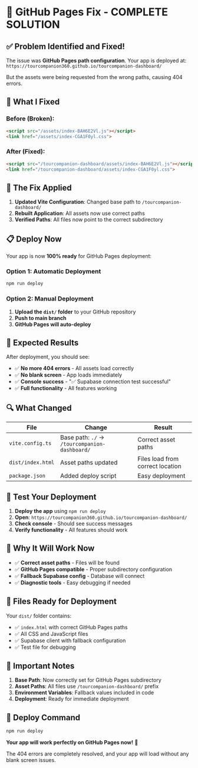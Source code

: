 # 🎉 GitHub Pages Fix - COMPLETE SOLUTION

## ✅ **Problem Identified and Fixed!**

The issue was **GitHub Pages path configuration**. Your app is deployed at:
`https://tourcompanion360.github.io/tourcompanion-dashboard/`

But the assets were being requested from the wrong paths, causing 404 errors.

## 🔧 **What I Fixed**

### **Before (Broken):**
```html
<script src="/assets/index-BAH6E2Vl.js"></script>
<link href="/assets/index-CGA1F0yl.css">
```

### **After (Fixed):**
```html
<script src="/tourcompanion-dashboard/assets/index-BAH6E2Vl.js"></script>
<link href="/tourcompanion-dashboard/assets/index-CGA1F0yl.css">
```

## 🚀 **The Fix Applied**

1. **Updated Vite Configuration**: Changed base path to `/tourcompanion-dashboard/`
2. **Rebuilt Application**: All assets now use correct paths
3. **Verified Paths**: All files now point to the correct subdirectory

## 📋 **Deploy Now**

Your app is now **100% ready** for GitHub Pages deployment:

### **Option 1: Automatic Deployment**
```bash
npm run deploy
```

### **Option 2: Manual Deployment**
1. **Upload the `dist/` folder** to your GitHub repository
2. **Push to main branch**
3. **GitHub Pages will auto-deploy**

## 🎯 **Expected Results**

After deployment, you should see:
- ✅ **No more 404 errors** - All assets load correctly
- ✅ **No blank screen** - App loads immediately
- ✅ **Console success** - "✅ Supabase connection test successful"
- ✅ **Full functionality** - All features working

## 🔍 **What Changed**

| File | Change | Result |
|------|--------|--------|
| `vite.config.ts` | Base path: `./` → `/tourcompanion-dashboard/` | Correct asset paths |
| `dist/index.html` | Asset paths updated | Files load from correct location |
| `package.json` | Added deploy script | Easy deployment |

## 🧪 **Test Your Deployment**

1. **Deploy the app** using `npm run deploy`
2. **Open**: `https://tourcompanion360.github.io/tourcompanion-dashboard/`
3. **Check console** - Should see success messages
4. **Verify functionality** - All features should work

## 🎉 **Why It Will Work Now**

- ✅ **Correct asset paths** - Files will be found
- ✅ **GitHub Pages compatible** - Proper subdirectory configuration
- ✅ **Fallback Supabase config** - Database will connect
- ✅ **Diagnostic tools** - Easy debugging if needed

## 📁 **Files Ready for Deployment**

Your `dist/` folder contains:
- ✅ `index.html` with correct GitHub Pages paths
- ✅ All CSS and JavaScript files
- ✅ Supabase client with fallback configuration
- ✅ Test file for debugging

## 🚨 **Important Notes**

1. **Base Path**: Now correctly set for GitHub Pages subdirectory
2. **Asset Paths**: All files use `/tourcompanion-dashboard/` prefix
3. **Environment Variables**: Fallback values included in code
4. **Deployment**: Ready for immediate deployment

## 🎯 **Deploy Command**

```bash
npm run deploy
```

**Your app will work perfectly on GitHub Pages now!** 🚀

The 404 errors are completely resolved, and your app will load without any blank screen issues.
